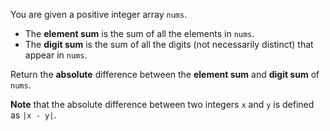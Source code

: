 You are given a positive integer array `nums`.

- The **element sum** is the sum of all the elements in `nums`.
- The **digit sum** is the sum of all the digits (not necessarily distinct) that appear in `nums`.

Return the **absolute** difference between the **element sum** and **digit sum** of `nums`.

**Note** that the absolute difference between two integers `x` and `y` is defined as `|x - y|`.